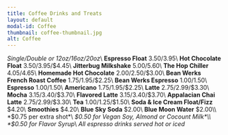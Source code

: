 ```yaml
---
title: Coffee Drinks and Treats
layout: default
modal-id: Coffee 
thumbnail: coffee-thumbnail.jpg
alt: Coffee
---
```

*Single/Double or 12oz/16oz/20oz*\\
**Espresso Float** $3.50/$3.95\\
**Hot Chocolate Float** $3.50/$3.95/$4.45\\
**Jitterbug Milkshake** $5.00/$5.60\\
**The Hop Chiller** $4.05/$4.65\\
**Homemade Hot Chocolate** $2.00/$2.50/$3.00\\
**Bean Werks French Roast Coffee** $1.75/$1.95/$2.25\\
**Bean Werks Espresso** $1.00/$1.50\\
**Espresso** $1.00/$1.50\\
**Americano** $1.75/$1.95/$2.25\\
**Latte** $2.75/$2.99/$3.30\\
**Mocha** $3.15/$3.40/$3.70\\
**Flavored Latte** $3.15/$3.40/$3.70\\
**Appalacian Chai Latte** $2.75/$2.99/$3.30\\
**Tea** $1.00/$1.25/$1.50\\
**Soda & Ice Cream Float/Fizz** $4.20\\
**Smoothies** $4.20\\
**Blue Sky Soda** $2.00\\
**Blue Moon Water** $2.00\\
*$0.75 per extra shot*\\
*$0.50 for Vegan Soy, Almond or Cocount Milk*\\
*$0.50 for Flavor Syrup*\\
*All espresso drinks served hot or iced*
